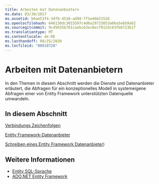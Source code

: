 ```yaml
---
title: Arbeiten mit Datenanbietern
ms.date: 03/30/2017
ms.assetid: b6ae53f4-34f8-4510-ad98-ff1e46621526
ms.openlocfilehash: 646130dc3015597c4d0a29733053a06a5e6b9a62
ms.sourcegitcommit: 9c45035b781caebc63ec8ecf912dc83fb6723b1f
ms.translationtype: MT
ms.contentlocale: de-DE
ms.lasthandoff: 08/25/2020
ms.locfileid: "88810728"
---
```

# <a name="working-with-data-providers"></a>Arbeiten mit Datenanbietern
In den Themen in diesem Abschnitt werden die Dienste und Datenanbieter erläutert, die Abfragen für ein konzeptionelles Modell in systemeigene Abfragen einer von Entity Framework unterstützten Datenquelle umwandeln.  
  
## <a name="in-this-section"></a>In diesem Abschnitt  
 [Verbindungs Zeichenfolgen](connection-strings.md)  
  
 [Entity Framework-Datenanbieter](data-providers.md)  
  
 [Schreiben eines Entity Framework Datenanbieter](https://docs.microsoft.com/previous-versions/dotnet/netframework-4.0/ee789835(v=vs.100)))
  
## <a name="see-also"></a>Weitere Informationen

- [Entity SQL-Sprache](./language-reference/entity-sql-language.md)
- [ADO.NET Entity Framework](index.md)
